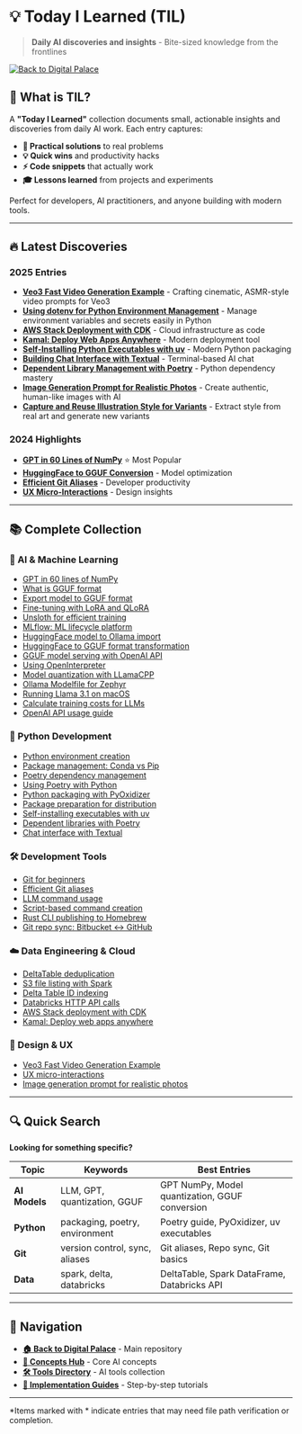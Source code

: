 # 💡 Today I Learned (TIL)

> **Daily AI discoveries and insights** - Bite-sized knowledge from the frontlines

[![Back to Digital Palace](https://img.shields.io/badge/←%20Back%20to-Digital%20Palace-blue?style=for-the-badge)](../../README.md)

## 🎯 What is TIL?

A **"Today I Learned"** collection documents small, actionable insights and discoveries from daily AI work. Each entry captures:

- **🔧 Practical solutions** to real problems
- **💡 Quick wins** and productivity hacks  
- **⚡ Code snippets** that actually work
- **🎓 Lessons learned** from projects and experiments

Perfect for developers, AI practitioners, and anyone building with modern tools.

---

## 🔥 Latest Discoveries


### 2025 Entries
- **[Veo3 Fast Video Generation Example](2025-07-07-veo3-fast.md)** - Crafting cinematic, ASMR-style video prompts for Veo3
- **[Using dotenv for Python Environment Management](2025-07-05-dotenv-usage.md)** - Manage environment variables and secrets easily in Python
- **[AWS Stack Deployment with CDK](2025-01-14-deploy-an-aws-stack-with-cdk.md)** - Cloud infrastructure as code
- **[Kamal: Deploy Web Apps Anywhere](2025-01-14-kamal-deploy-web-app-anywere.md)** - Modern deployment tool
- **[Self-Installing Python Executables with uv](2025-01-24-self-installing-python-executables-with-uv.md)** - Modern Python packaging
- **[Building Chat Interface with Textual](2025-01-24-building-a-chat-interface-using-textual.md)** - Terminal-based AI chat
- **[Dependent Library Management with Poetry](2025-01-29-dependant-library-with-poetry.md)** - Python dependency mastery
- **[Image Generation Prompt for Realistic Photos](2025-07-03-image-generation-realistic.md)** - Create authentic, human-like images with AI
- **[Capture and Reuse Illustration Style for Variants](2025-07-03-capture-illustration-style.md)** - Extract style from real art and generate new variants

### 2024 Highlights  
- **[GPT in 60 Lines of NumPy](2024-02-26-gpt_60_lines_of_code.md)** ⭐ Most Popular
- **[HuggingFace to GGUF Conversion](2024-03-04%20how_to_transform_a_huggingface_model_to_gguf.md)** - Model optimization
- **[Efficient Git Aliases](2024-07-27-git-alias.md)** - Developer productivity
- **[UX Micro-Interactions](2024-08-07_ux_micro_interractions.md)** - Design insights

---

## 📚 Complete Collection

### 🤖 AI & Machine Learning
- [GPT in 60 lines of NumPy](2024-02-26-gpt_60_lines_of_code.md)
- [What is GGUF format](2024-01-03%20What%20is%20GGUF.md)
- [Export model to GGUF format](2024-02-25-how_to_export_a_model_to_gguf.md)
- [Fine-tuning with LoRA and QLoRA](2024-02-26%20How%20to%20fine%20tune%20a%20model%20with%20Lora%20and%20QLora.md)
- [Unsloth for efficient training](2024-02-28%20unsloth.md)
- [MLflow: ML lifecycle platform](./mlfow/README.md)
- [HuggingFace model to Ollama import](2024-03-02%20ollama_import_model.md)
- [HuggingFace to GGUF format transformation](2024-03-04%20how_to_transform_a_huggingface_model_to_gguf.md)
- [GGUF model serving with OpenAI API](2024-03-04%20llama_cpp_gguf_openai_server.md)
- [Using OpenInterpreter](2024-03-13%20how_to_use_openinterpreter.md)
- [Model quantization with LLamaCPP](2024-03-18-%20how_quantize_a_model_with_lamacpp.md)
- [Ollama Modelfile for Zephyr](2024-03-21_modelfile_zephyr.md)
- [Running Llama 3.1 on macOS](2024-07-31-running_a_llama_model_3_1_from_lama_cpp_on_mac_os.md)
- [Calculate training costs for LLMs](./how_to_calulate_price_to_train_a_large_model/how_to_calculate_price_to_train_a_llm.md)
- [OpenAI API usage guide](./openai_api/README.md)

### 🐍 Python Development
- [Python environment creation](./how_to_create_a_python_env/README.md)
- [Package management: Conda vs Pip](./package_management_conda_and_pip/README.md)
- [Poetry dependency management](./poetry_a_python_best_friend/README.md)
- [Using Poetry with Python](2024-02-27%20use-poetry-with-python.md)
- [Python packaging with PyOxidizer](2024-02-05%20PyOxidizer.md)
- [Package preparation for distribution](2024-03-19%20how_to_prepare_a_package_for_distribution.md)
- [Self-installing executables with uv](2025-01-24-self-installing-python-executables-with-uv.md)
- [Dependent libraries with Poetry](2025-01-29-dependant-library-with-poetry.md)
- [Chat interface with Textual](2025-01-24-building-a-chat-interface-using-textual.md)

### 🛠️ Development Tools
- [Git for beginners](git/git.md)
- [Efficient Git aliases](2024-07-27-git-alias.md)
- [LLM command usage](2024-03-03%20how_to_use_llm_command.md)
- [Script-based command creation](2024-03-18%20how_to_create_a_script_based_command.md)
- [Rust CLI publishing to Homebrew](2024-04-14_how_to_publish_to_homebrew.md)
- [Git repo sync: Bitbucket ↔ GitHub](2024-09-13-bitbucket-syncc.md)

### ☁️ Data Engineering & Cloud
- [DeltaTable deduplication](2024-03-05%20how_to_deduplicate_a_delta_table.md.md)
- [S3 file listing with Spark](2024-03-05%20how_list_s3_efficiently_using_spark.md)
- [Delta Table ID indexing](2024-03-07%20create_index_ids_in_delta_table.md)
- [Databricks HTTP API calls](2024-07-30-call_http_api_from_databricks_notebook.md)
- [AWS Stack deployment with CDK](2025-01-14-deploy-an-aws-stack-with-cdk.md)
- [Kamal: Deploy web apps anywhere](2025-01-14-kamal-deploy-web-app-anywere.md)

### 🎨 Design & UX
- [Veo3 Fast Video Generation Example](2025-07-07-veo3-fast.md)
- [UX micro-interactions](2024-08-07_ux_micro_interractions.md)
- [Image generation prompt for realistic photos](2025-07-03-image-generation-realistic.md)

---

## 🔍 Quick Search

**Looking for something specific?**

| **Topic** | **Keywords** | **Best Entries** |
|-----------|------------|------------------|
| **AI Models** | LLM, GPT, quantization, GGUF | GPT NumPy, Model quantization, GGUF conversion |
| **Python** | packaging, poetry, environment | Poetry guide, PyOxidizer, uv executables |
| **Git** | version control, sync, aliases | Git aliases, Repo sync, Git basics |
| **Data** | spark, delta, databricks | DeltaTable, Spark DataFrame, Databricks API |

---

## 🚀 Navigation

- **[🏠 Back to Digital Palace](../../README.md)** - Main repository
- **[🧩 Concepts Hub](../../concepts/README.md)** - Core AI concepts  
- **[🛠️ Tools Directory](../../tools/ai-tools-master-directory.md)** - AI tools collection
- **[🎯 Implementation Guides](../../guides/goal-oriented-guides.md)** - Step-by-step tutorials

---

*Items marked with * indicate entries that may need file path verification or completion.


